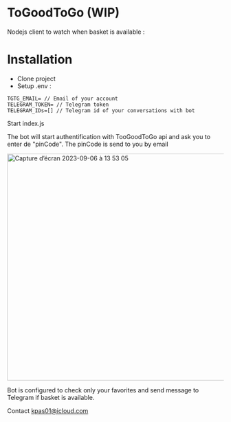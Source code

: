 # ToGoodToGo (WIP)

Nodejs client to watch when basket is available :

# Installation

- Clone project
- Setup .env :

```
TGTG_EMAIL= // Email of your account
TELEGRAM_TOKEN= // Telegram token
TELEGRAM_IDs=[] // Telegram id of your conversations with bot
```

Start index.js

The bot will start authentification with TooGoodToGo api and ask you to enter de "pinCode". The pinCode is send to you by email

<img width="527" alt="Capture d’écran 2023-09-06 à 13 53 05" src="https://github.com/KilianPA/ToGoodToGo/assets/31858257/43bbfc30-5bb3-4847-8a3d-845340a0b1b9">

Bot is configured to check only your favorites and send message to Telegram if basket is available.

Contact kpas01@icloud.com
